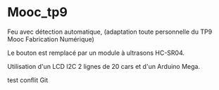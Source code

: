 Mooc_tp9
========

Feu avec détection automatique, (adaptation toute personnelle du TP9 Mooc Fabrication Numérique)

Le bouton est remplacé par un module à ultrasons HC-SR04.

Utilisation d'un LCD I2C 2 lignes de 20 cars et d'un Arduino Mega.

test conflit Git
